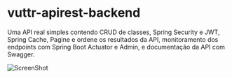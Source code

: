 # vuttr-apirest-backend
Uma API real simples contendo  CRUD de classes, Spring Security e JWT, Spring Cache, Pagine e ordene os resultados da API, monitoramento dos endpoints com Spring Boot Actuator e Admin, e documentação da API com Swagger.

![ScreenShot](https://github.com/pedromartinsb/vuttr-apirest-backend/issues/2)
